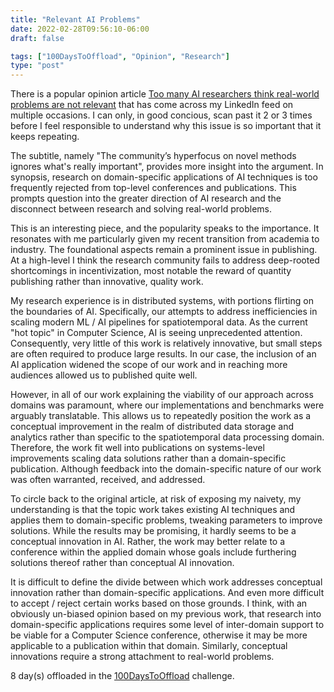 ```yaml
---
title: "Relevant AI Problems"
date: 2022-02-28T09:56:10-06:00
draft: false

tags: ["100DaysToOffload", "Opinion", "Research"]
type: "post"
---
```


There is a popular opinion article [Too many AI researchers think real-world problems are not relevant](https://www.technologyreview.com/2020/08/18/1007196/ai-research-machine-learning-applications-problems-opinion/) that has come across my LinkedIn feed on multiple occasions. I can only, in good concious, scan past it 2 or 3 times before I feel responsible to understand why this issue is so important that it keeps repeating.

The subtitle, namely "The community’s hyperfocus on novel methods ignores what's really important", provides more insight into the argument. In synopsis, research on domain-specific applications of AI techniques is too frequently rejected from top-level conferences and publications. This prompts question into the greater direction of AI research and the disconnect between research and solving real-world problems.

This is an interesting piece, and the popularity speaks to the importance. It resonates with me particularly given my recent transition from academia to industry. The foundational aspects remain a prominent issue in publishing. At a high-level I think the research community fails to address deep-rooted shortcomings in incentivization, most notable the reward of quantity publishing rather than innovative, quality work.

My research experience is in distributed systems, with portions flirting on the boundaries of AI. Specifically, our attempts to address inefficiencies in scaling modern ML / AI pipelines for spatiotemporal data. As the current "hot topic" in Computer Science, AI is seeing unprecedented attention. Consequently, very little of this work is relatively innovative, but small steps are often required to produce large results. In our case, the inclusion of an AI application widened the scope of our work and in reaching more audiences allowed us to published quite well.

However, in all of our work explaining the viability of our approach across domains was paramount, where our implementations and benchmarks were arguably translatable. This allows us to repeatedly position the work as a conceptual improvement in the realm of distributed data storage and analytics rather than specific to the spatiotemporal data processing domain. Therefore, the work fit well into publications on systems-level improvements scaling data solutions rather than a domain-specific publication. Although feedback into the domain-specific nature of our work was often warranted, received, and addressed. 

To circle back to the original article, at risk of exposing my naivety, my understanding is that the topic work takes existing AI techniques and applies them to domain-specific problems, tweaking parameters to improve solutions. While the results may be promising, it hardly seems to be a conceptual innovation in AI. Rather, the work may better relate to a conference within the applied domain whose goals include furthering solutions thereof rather than conceptual AI innovation.

It is difficult to define the divide between which work addresses conceptual innovation rather than domain-specific applications. And even more difficult to accept / reject certain works based on those grounds. I think, with an obviously un-biased opinion based on my previous work, that research into domain-specific applications requires some level of inter-domain support to be viable for a Computer Science conference, otherwise it may be more applicable to a publication within that domain. Similarly, conceptual innovations require a strong attachment to real-world problems.

8 day(s) offloaded in the [100DaysToOffload](https://100daystooffload.com/) challenge.
